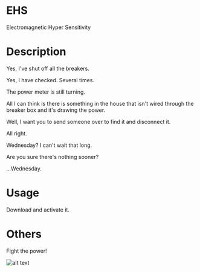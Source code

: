 # EHS

Electromagnetic Hyper Sensitivity

# Description

Yes, I've shut off all the breakers.

Yes, I have checked. Several times.

The power meter is still turning.

All I can think is there is something in the house that isn't wired through the
   breaker box and it's drawing the power.

Well, I want you to send someone over to find it and disconnect it.

All right.

Wednesday? I can't wait that long.

Are you sure there's nothing sooner?

...Wednesday.

# Usage

Download and activate it.

# Others

Fight the power!

![alt text](https://raw.githubusercontent.com/Shantti-Y/EHS/master/chucks_downfall.gif)
